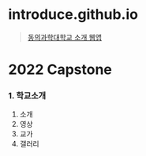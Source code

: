 # introduce.github.io
> [동의과학대학교 소개 웹앱](https://startling-crumble-6489f8.netlify.app/)

# 2022 Capstone
### 1. 학교소개
  1. 소개
  2. 영상
  3. 교가
  4. 갤러리
  
